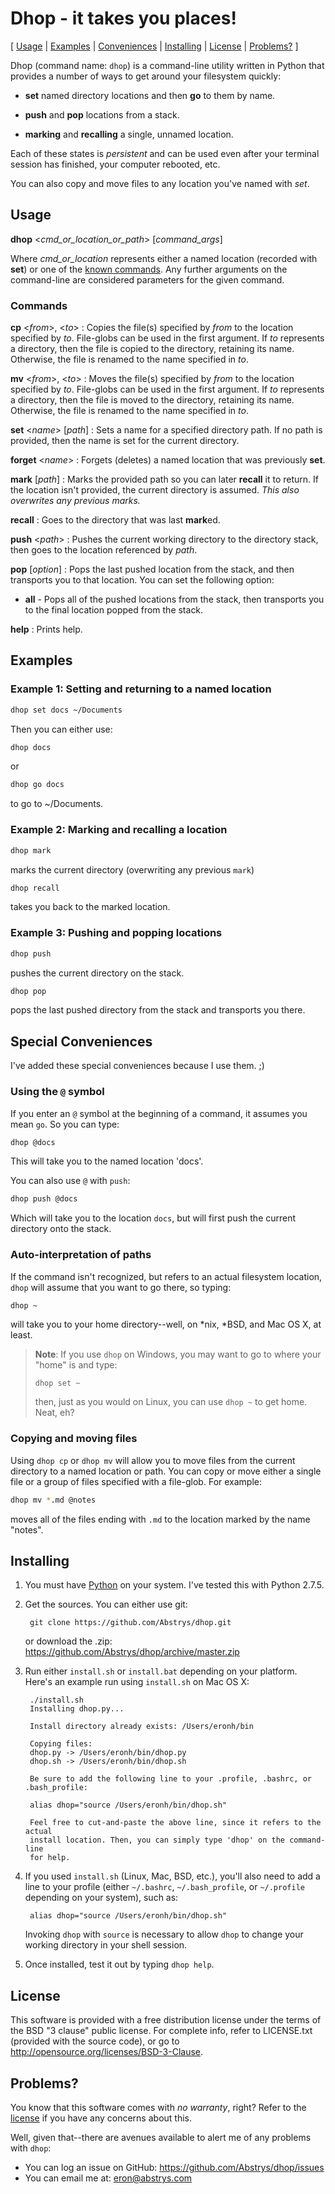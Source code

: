 # Dhop - it takes you places!

[ [Usage](#usage) | [Examples](#examples) | [Conveniences](#special-conveniences)
| [Installing](#installing) | [License](#license) | [Problems?](#problems) ]

Dhop (command name: `dhop`) is a command-line utility written in Python that provides a number of ways to get around
your filesystem quickly:

* **set** named directory locations and then **go** to them by name.

* **push** and **pop** locations from a stack.

* **marking** and **recalling** a single, unnamed location.

Each of these states is *persistent* and can be used even after your terminal session has finished, your computer
rebooted, etc.

You can also copy and move files to any location you've named with *set*.

## Usage

**dhop** \<*cmd_or_location_or_path*\> \[*command_args*\]

Where *cmd_or_location* represents either a named location (recorded with **set**) or one of the [known
commands](#dhop-commands). Any further arguments on the command-line are considered parameters for the given command.

### Commands

**cp** \<*from*\>, \<*to*\>
:    Copies the file(s) specified by *from* to the location specified by *to*. File-globs can be used in the first
    argument. If *to* represents a directory, then the file is copied to the directory, retaining its name. Otherwise,
    the file is renamed to the name specified in *to*.

**mv** \<*from*\>, \<*to*\>
:    Moves the file(s) specified by *from* to the location specified by *to*. File-globs can be used in the first
    argument. If *to* represents a directory, then the file is moved to the directory, retaining its name. Otherwise,
    the file is renamed to the name specified in *to*.

**set** \<*name*\> \[*path*\]
:    Sets a name for a specified directory path. If no path is provided, then the name is set for the current directory.

**forget** \<*name*\>
:    Forgets (deletes) a named location that was previously **set**.

**mark** \[*path*\]
:    Marks the provided path so you can later **recall** it to return. If the location isn't provided, the current
    directory is assumed. *This also overwrites any previous marks.*

**recall**
:    Goes to the directory that was last **mark**ed.

**push** \<*path*\>
:    Pushes the current working directory to the directory stack, then goes to the location referenced by *path*.

**pop** \[*option*\]
:    Pops the last pushed location from the stack, and then transports you to that location.  You can set the following
    option:

  * **all** - Pops all of the pushed locations from the stack, then transports you to the final location popped from
    the stack.

**help**
:    Prints help.

## Examples

### Example 1: Setting and returning to a named location

~~~~sh
dhop set docs ~/Documents
~~~~

Then you can either use:

~~~~sh
dhop docs
~~~~

or

~~~~sh
dhop go docs
~~~~

to go to ~/Documents.

### Example 2: Marking and recalling a location

~~~~sh
dhop mark
~~~~

marks the current directory (overwriting any previous `mark`)

~~~~sh
dhop recall
~~~~

takes you back to the marked location.

### Example 3: Pushing and popping locations

~~~~sh
dhop push
~~~~

pushes the current directory on the stack.

~~~~sh
dhop pop
~~~~

pops the last pushed directory from the stack and transports you there.

## Special Conveniences

I've added these special conveniences because I use them.  ;)

### Using the `@` symbol

If you enter an `@` symbol at the beginning of a command, it assumes you mean `go`. So you can type:

~~~~sh
dhop @docs
~~~~

This will take you to the named location 'docs'.

You can also use `@` with `push`:

~~~~sh
dhop push @docs
~~~~

Which will take you to the location `docs`, but will first push the current
directory onto the stack.

### Auto-interpretation of paths

If the command isn't recognized, but refers to an actual filesystem location,
`dhop` will assume that you want to go there, so typing:

~~~~sh
dhop ~
~~~~

will take you to your home directory--well, on *nix, *BSD, and Mac OS X, at least.

> **Note**: If you use `dhop` on Windows, you may want to go to where your "home" is and type:
>
>     dhop set ~
>
> then, just as you would on Linux, you can use `dhop ~` to get home. Neat, eh?

### Copying and moving files

Using `dhop cp` or `dhop mv` will allow you to move files from the current
directory to a named location or path. You can copy or move either a single
file or a group of files specified with a file-glob. For example:

~~~~sh
dhop mv *.md @notes
~~~~

moves all of the files ending with `.md` to the location marked by the name "notes".


## Installing

1. You must have [Python][] on your system. I've tested this with Python 2.7.5.

2. Get the sources. You can either use git:

        git clone https://github.com/Abstrys/dhop.git

    or download the .zip: <https://github.com/Abstrys/dhop/archive/master.zip>

3. Run either `install.sh` or `install.bat` depending on your platform. Here's
    an example run using `install.sh` on Mac OS X:

        ./install.sh
        Installing dhop.py...

        Install directory already exists: /Users/eronh/bin

        Copying files:
        dhop.py -> /Users/eronh/bin/dhop.py
        dhop.sh -> /Users/eronh/bin/dhop.sh

        Be sure to add the following line to your .profile, .bashrc, or .bash_profile:

        alias dhop="source /Users/eronh/bin/dhop.sh"

        Feel free to cut-and-paste the above line, since it refers to the actual
        install location. Then, you can simply type 'dhop' on the command-line
        for help.

4. If you used `install.sh` (Linux, Mac, BSD, etc.), you'll also need to add
    a line to your profile (either `~/.bashrc`, `~/.bash_profile`, or
    `~/.profile` depending on your system), such as:

        alias dhop="source /Users/eronh/bin/dhop.sh"

    Invoking `dhop` with `source` is necessary to allow `dhop` to change your
    working directory in your shell session.

5. Once installed, test it out by typing `dhop help`.

## License

This software is provided with a free distribution license under the terms of
the BSD "3 clause" public license. For complete info, refer to LICENSE.txt
(provided with the source code), or go to
<http://opensource.org/licenses/BSD-3-Clause>.

## Problems?

You know that this software comes with *no warranty*, right? Refer to the
[license](#license) if you have any concerns about this.

Well, given that--there are avenues available to alert me of any problems with `dhop`:

* You can log an issue on GitHub: <https://github.com/Abstrys/dhop/issues>
* You can email me at: <eron@abstrys.com>

[python]: http://www.python.org/
